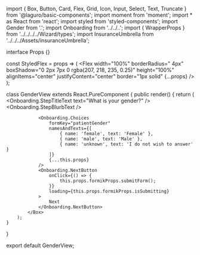 import { Box, Button, Card, Flex, Grid, Icon, Input, Select, Text, Truncate } from '@laguro/basic-components';
import moment from 'moment';
import * as React from 'react';
import styled from 'styled-components';
import Gender from '.';
import Onboarding from '../../..';
import { WrapperProps } from '../../../../Wizard/types';
import InsuranceUmbrella from '../../../Assets/insuranceUmbrella';

interface Props {}

const StyledFlex = props => (
    <Flex
        width="100%"
        borderRadius=" 4px"
        boxShadow="0 2px 7px 0 rgba(207, 218, 235, 0.25)"
        height="100%"
        alignItems="center"
        justifyContent="center"
        border="1px solid"
        {...props}
    />
);

class GenderView extends React.PureComponent<WrapperProps> {
    public render() {
        return (
            <Box minWidth={500}>
                <Flex justifyContent="center">
                    <InsuranceUmbrella />
                </Flex>
                <Onboarding.StepTitleText text="What is your gender?" />
                <Onboarding.StepBlurbText />

                <Onboarding.Choices
                    formKey="patientGender"
                    namesAndTexts={[
                        { name: 'female', text: 'Female' },
                        { name: 'male', text: 'Male' },
                        { name: 'unknown', text: 'I do not wish to answer' }
                    ]}
                    {...this.props}
                />
                <Onboarding.NextButton
                    onClick={() => {
                        this.props.formikProps.submitForm();
                    }}
                    loading={this.props.formikProps.isSubmitting}
                >
                    Next
                </Onboarding.NextButton>
            </Box>
        );
    }
}

export default GenderView;
